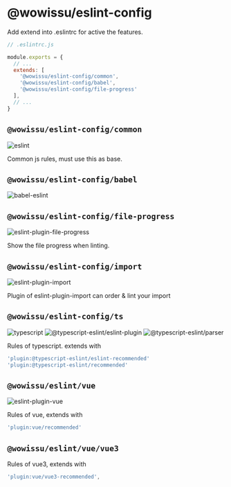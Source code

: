 # @wowissu/eslint-config

Add extend into .eslintrc for active the features.

```javascript
// .eslintrc.js

module.exports = {
  // ...
  extends: [
    '@wowissu/eslint-config/common',
    '@wowissu/eslint-config/babel',
    '@wowissu/eslint-config/file-progress'
  ],
  // ...
}
```

## `@wowissu/eslint-config/common`

![eslint](https://img.shields.io/github/package-json/dependency-version/wowissu/dev/eslint?filename=eslint%2Fpackage.json)

Common js rules, must use this as base.

## `@wowissu/eslint-config/babel`

![babel-eslint](https://img.shields.io/github/package-json/dependency-version/wowissu/dev/babel-eslint?filename=eslint%2Fpackage.json)

## `@wowissu/eslint-config/file-progress`

![eslint-plugin-file-progress](https://img.shields.io/github/package-json/dependency-version/wowissu/dev/eslint-plugin-file-progress?filename=eslint%2Fpackage.json)

Show the file progress when linting.

## `@wowissu/eslint-config/import`

![eslint-plugin-import](https://img.shields.io/github/package-json/dependency-version/wowissu/dev/eslint-plugin-import?filename=eslint%2Fpackage.json)

Plugin of eslint-plugin-import can order & lint your import

## `@wowissu/eslint-config/ts`

![typescript](https://img.shields.io/github/package-json/dependency-version/wowissu/dev/typescript?filename=eslint%2Fpackage.json)
![@typescript-eslint/eslint-plugin](https://img.shields.io/github/package-json/dependency-version/wowissu/dev/@typescript-eslint/eslint-plugin?filename=eslint%2Fpackage.json)
![@typescript-eslint/parser](https://img.shields.io/github/package-json/dependency-version/wowissu/dev/@typescript-eslint/parser?filename=eslint%2Fpackage.json)

Rules of typescript. extends with

```javascript
'plugin:@typescript-eslint/eslint-recommended'
'plugin:@typescript-eslint/recommended'
```

## `@wowissu/eslint/vue`

![eslint-plugin-vue](https://img.shields.io/github/package-json/dependency-version/wowissu/dev/eslint-plugin-vue?filename=eslint%2Fpackage.json)

Rules of vue, extends with

```javascript
'plugin:vue/recommended'
```

## `@wowissu/eslint/vue/vue3`

Rules of vue3, extends with

```javascript
'plugin:vue/vue3-recommended',
```
